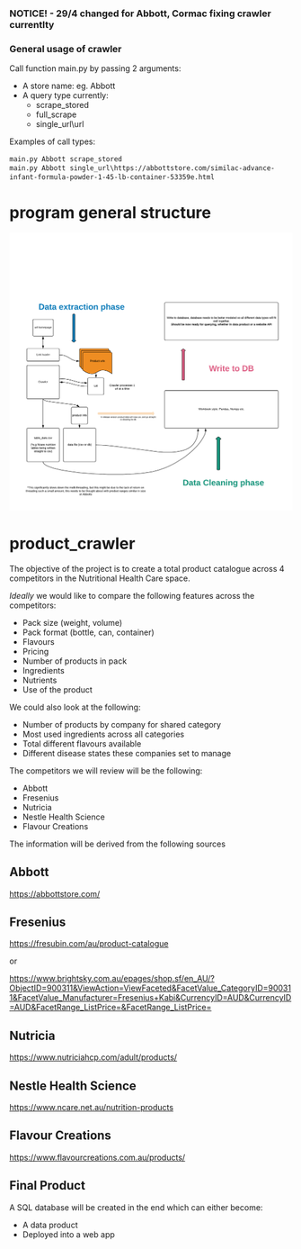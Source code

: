 ### NOTICE! - 29/4 changed for Abbott, Cormac fixing crawler currentlty


### General usage of crawler
 Call function  main.py by passing 2 arguments: 
 * A store name: eg. Abbott  
 * A query type currently: 
   - scrape_stored 
   - full_scrape 
   - single_url\url
   
 Examples of call types:
 ```
 main.py Abbott scrape_stored 
 main.py Abbott single_url\https://abbottstore.com/similac-advance-infant-formula-powder-1-45-lb-container-53359e.html
 ```
# program general structure
![Image description](https://github.com/CormacCollins/product_crawler/blob/master/Images/5.2%20structure%20chart%20(2).png)

# product_crawler

The objective of the project is to create a total product catalogue across 4 competitors in the Nutritional Health Care space.

_Ideally_ we would like to compare the following features across the competitors:

- Pack size (weight, volume)
- Pack format (bottle, can, container) 
- Flavours
- Pricing
- Number of products in pack
- Ingredients
- Nutrients
- Use of the product

We could also look at the following:

- Number of products by company for shared category
- Most used ingredients across all categories
- Total different flavours available
- Different disease states these companies set to manage

The competitors we will review will be the following:

- Abbott
- Fresenius
- Nutricia
- Nestle Health Science
- Flavour Creations

The information will be derived from the following sources

## Abbott

https://abbottstore.com/


## Fresenius

https://fresubin.com/au/product-catalogue

or

https://www.brightsky.com.au/epages/shop.sf/en_AU/?ObjectID=900311&ViewAction=ViewFaceted&FacetValue_CategoryID=900311&FacetValue_Manufacturer=Fresenius+Kabi&CurrencyID=AUD&CurrencyID=AUD&FacetRange_ListPrice=&FacetRange_ListPrice=

## Nutricia

https://www.nutriciahcp.com/adult/products/


## Nestle Health Science

https://www.ncare.net.au/nutrition-products


## Flavour Creations

https://www.flavourcreations.com.au/products/



## Final Product

A SQL database will be created in the end which can either become:

- A data product
- Deployed into a web app
